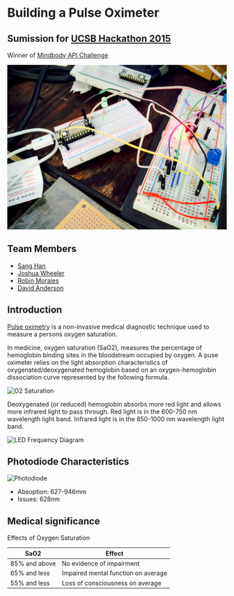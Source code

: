 Building a Pulse Oximeter
=========================

## Sumission for [UCSB Hackathon 2015][SBHacks 2015]

Winner of [Mindbody API Challenge][Mindbody]

![Demo Pulse Oximeter][cover]

## Team Members

- [Sang Han](mailto:jjangsangy@gmail.com)
- [Joshua Wheeler](mailto:sirlanceoflompoc@gmail.com)
- [Robin Morales](mailto:robismor@gmail.com)
- [David Anderson](mailto:davidandersonjonie4@gmail.com)


Introduction
------------

[Pulse oximetry] is a non-invasive medical diagnostic technique used to measure a persons oxygen saturation.

In medicine, oxygen saturation (SaO2), measures the percentage of hemoglobin
binding sites in the bloodstream occupied by oxygen.
A puse oximeter relies on the light absorption characteristics of oxygenated/deoxygenated hemoglobin based on an oxygen-hemoglobin dissociation curve represented by the following formula.

![O2 Saturation][heme]

Deoxygenated (or reduced) hemoglobin absorbs more red light and allows more infrared light to pass through.
Red light is in the 600-750 nm wavelength light band. Infrared light is in the 850-1000 nm wavelength light band.

![LED Frequency Diagram][LEDChart]


Photodiode Characteristics
---------------

![Photodiode][Photodiode]

-   Absoption: 627-946mm
-   Issues: 628nm

Medical significance
--------------------

Effects of Oxygen Saturation

| SaO2          | Effect                              |
|---------------|-------------------------------------|
| 85% and above | No evidence of impairment           |
| 65% and less  | Impaired mental function on average |
| 55% and less  | Loss of consciousness on average    |


[cover]:          images/cover.jpg
[Pulse oximetry]: http://en.wikipedia.org/wiki/Pulse_oximetry
[heme]:           http://upload.wikimedia.org/math/2/3/b/23b71ed0aaf0c57ecfc3c1dddf7ff5f1.png
[LEDChart]:       http://www.oximetry.org/IMAGES/cpo.gif
[Photodiode]:     http://www.learningaboutelectronics.com/images/photodiodesymbol.png
[SBHacks 2015]:   http://ucsbhacks.com
[Mindbody]:       http://www.ucsbhacks.com/prizes#mindbody
